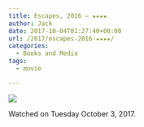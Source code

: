 ```yaml
---
title: Escapes, 2016 – ★★★★
author: Jack
date: 2017-10-04T01:27:40+00:00
url: /2017/escapes-2016-★★★★/
categories:
  - Books and Media
tags:
  - movie

---
```

![][1]

Watched on Tuesday October 3, 2017.

 [1]: https://a.ltrbxd.com/resized/film-poster/3/2/6/6/3/6/326636-escapes-0-150-0-225-crop.jpg?k=efd02d3c96